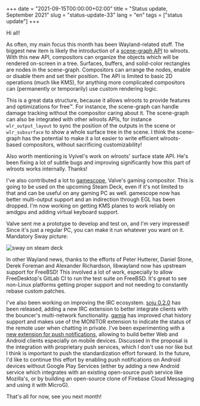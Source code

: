 +++
date = "2021-09-15T00:00:00+02:00"
title = "Status update, September 2021"
slug = "status-update-33"
lang = "en"
tags = ["status update"]
+++

Hi all!

As often, my main focus this month has been Wayland-related stuff. The biggest
new item is likely the introduction of a [scene-graph API][wlr-scene] to
wlroots. With this new API, compositors can organize the objects which will be
rendered on-screen in a tree. Surfaces, buffers, and solid-color rectangles are
nodes in the scene-graph. Compositors can arrange the nodes, enable or disable
them and set their position. The API is limited to basic 2D operations (much
like KMS), for anything more complicated compositors can (permanently or
temporarily) use custom rendering logic.

This is a great data structure, because it allows wlroots to provide features
and optimizations for free™. For instance, the scene-graph can handle damage
tracking without the compositor caring about it. The scene-graph can also be
integrated with other wlroots APIs, for instance `wlr_output_layout` to sync
the position of the outputs in the scene or `wlr_subsurface` to show a whole
surface tree in the scene. I think the scene-graph has the potential to make it
a lot easier to write efficient wlroots-based compositors, without sacrificing
customizability!

Also worth mentioning is Vyivel's work on wlroots' surface state API. He's been
fixing a lot of subtle bugs and improving significantly how this part of
wlroots works internally. Thanks!

I've also contributed a lot to [gamescope], Valve's gaming compositor. This is
going to be used on the upcoming Steam Deck, even if it's not limited to that
and can be useful on any gaming PC as well. gamescope now has better
multi-output support and an indirection through EGL has been dropped. I'm now
working on getting KMS planes to work reliably on amdgpu and adding virtual
keyboard support.

Valve sent me a prototype to develop and test on, and I'm very impressed! Since
it's just a regular PC, you can make it run whatever you want on it. Mandatory
Sway picture:

![sway on steam deck]

In other Wayland news, thanks to the efforts of Peter Hutterer, Daniel Stone,
Derek Foreman and Alexander Richardson, libwayland now has upstream support for
FreeBSD! This involved a lot of work, especially to allow FreeDesktop's GitLab
CI to run the test suite on FreeBSD. It's great to see non-Linux platforms
getting proper support and not needing to constantly rebase custom patches.

I've also been working on improving the IRC ecosystem. [soju 0.2.0] has been
released, adding a new IRC extension to better integrate clients with the
bouncer's multi-network functionality. [gamja] has improved chat history
support and makes use of the MONITOR extension to indicate the status of the
remote user when chatting in private. I've been experimenting with a [new
extension for push notifications][ircv3-webpush], allowing to build better
Web and Android clients especially on mobile devices. Discussed in the proposal
is the integration with proprietary push services, which I don't use nor like
but I think is important to push the standardization effort forward. In the
future, I'd like to continue this effort by enabling push notifications on
Android devices without Google Play Services (either by adding a new Android
service which integrates with an existing open-source push service like
Mozilla's, or by building an open-source clone of Firebase Cloud Messaging and
using it with MicroG).

That's all for now, see you next month!

[wlr-scene]: https://github.com/swaywm/wlroots/issues/1826
[gamescope]: https://github.com/Plagman/gamescope
[sway on steam deck]: https://l.sr.ht/pG21.jpg
[soju 0.2.0]: https://git.sr.ht/~emersion/soju/refs/v0.2.0
[gamja]: https://sr.ht/~emersion/gamja/
[ircv3-webpush]: https://github.com/ircv3/ircv3-specifications/pull/471
